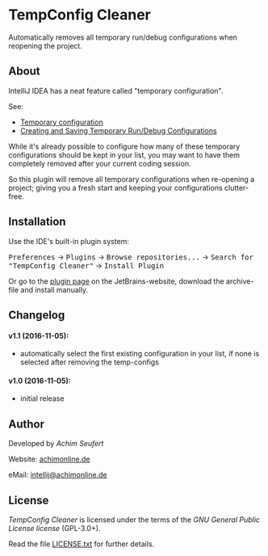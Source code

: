 # TempConfig Cleaner
Automatically removes all temporary run/debug configurations when reopening the project.

## About

IntelliJ IDEA has a neat feature called "temporary configuration".

See:
* [Temporary configuration](https://www.jetbrains.com/help/idea/2016.2/run-debug-configuration.html#d149123e18)
* [Creating and Saving Temporary Run/Debug Configurations](https://www.jetbrains.com/help/idea/2016.2/creating-and-saving-temporary-run-debug-configurations.html)

While it's already possible to configure how many of these temporary configurations should be kept in your list, you may want to have them completely removed after your current coding session.

So this plugin will remove all temporary configurations when re-opening a project; giving you a fresh start and keeping your configurations clutter-free.

## Installation
Use the IDE's built-in plugin system:

<kbd>Preferences</kbd> &rarr; <kbd>Plugins</kbd> &rarr; <kbd>Browse repositories...</kbd> &rarr; <kbd>Search for "TempConfig Cleaner"</kbd> &rarr; <kbd>Install Plugin</kbd>

Or go to the [plugin page](https://plugins.jetbrains.com/plugin/9234?pr=idea) on the JetBrains-website, download the archive-file and install manually.

## Changelog

#### **v1.1** (2016-11-05):
* automatically select the first existing configuration in your list, if none is selected after removing the temp-configs

#### **v1.0** (2016-11-05):
* initial release

## Author
Developed by *Achim Seufert*

Website: [achimonline.de](http://www.achimonline.de)

eMail: [intellij@achimonline.de](mailto:intellij@achimonline.de)

## License
*TempConfig Cleaner* is licensed under the terms of the *GNU General Public License license* (GPL-3.0+).

Read the file [LICENSE.txt](LICENSE.txt) for further details.
